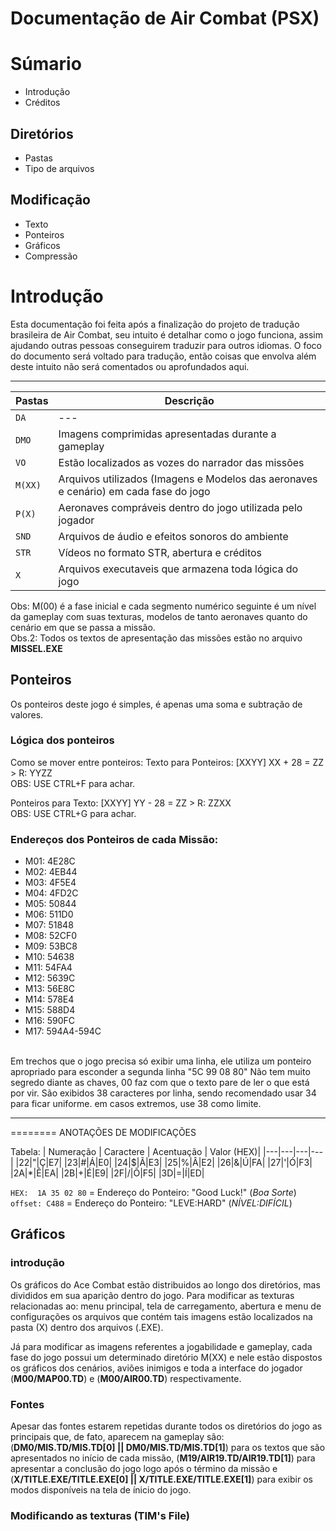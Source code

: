 # Documentação de Air Combat (PSX)
# Súmario
- Introdução
- Créditos
## Diretórios
- Pastas
- Tipo de arquivos
## Modificação
- Texto
- Ponteiros
- Gráficos
- Compressão


# Introdução
Esta documentação foi feita após a finalização do projeto de tradução brasileira de Air Combat,
seu intuito é detalhar como o jogo funciona, assim ajudando outras pessoas conseguirem traduzir para
outros idiomas. O foco do documento será voltado para tradução, então coisas que envolva além deste intuito
não será comentados ou aprofundados aqui.

<hr>

| Pastas | Descrição |
| --- | --- |
|`DA`| --- |
| `DMO` | Imagens comprimidas apresentadas durante a gameplay|
|`VO`| Estão localizados as vozes do narrador das missões |
| `M(XX)` | Arquivos utilizados (Imagens e Modelos das aeronaves e cenário) em  cada fase do jogo |
| `P(X)` | Aeronaves compráveis dentro do jogo utilizada pelo jogador|
| `SND` | Arquivos de áudio e efeitos sonoros do ambiente|
| `STR` | Vídeos no formato STR, abertura e créditos |
| `X` | Arquivos executaveis que armazena toda lógica do jogo |

Obs: M(00) é  a fase inicial e  cada segmento numérico seguinte é um nível da gameplay com suas texturas, modelos de tanto aeronaves quanto do cenário em que se passa a missão.
<br> 
Obs.2: Todos os textos de apresentação das missões estão no arquivo __MISSEL.EXE__

## Ponteiros

Os ponteiros deste jogo é simples, é apenas uma soma e subtração de valores.

### Lógica dos ponteiros
Como se mover entre ponteiros:
Texto para Ponteiros:
[XXYY] XX + 28 = ZZ > R: YYZZ
<br>
OBS: USE CTRL+F para achar.

Ponteiros para Texto:
[XXYY] YY - 28 = ZZ > R: ZZXX
<br>
OBS: USE CTRL+G para achar.

### Endereços dos Ponteiros de cada Missão:

- M01: 4E28C
- M02: 4EB44
- M03: 4F5E4
- M04: 4FD2C
- M05: 50844
- M06: 511D0
- M07: 51848
- M08: 52CF0
- M09: 53BC8
- M10: 54638
- M11: 54FA4
- M12: 5639C
- M13: 56E8C
- M14: 578E4
- M15: 588D4
- M16: 590FC
- M17: 594A4-594C

<br>
Em trechos que o jogo precisa só exibir uma linha, ele utiliza um ponteiro apropriado para esconder a segunda linha "5C 99 08 80"
Não tem muito segredo diante as chaves, 00 faz com que o texto pare de ler o que está por vir.
São exibidos 38 caracteres por linha, sendo recomendado usar 34 para ficar uniforme.
em casos extremos, use 38 como limite.
<hr>
========
ANOTAÇÕES DE MODIFICAÇÕES

Tabela:
| Numeração | Caractere | Acentuação | Valor   (HEX)|
|---|---|---|---|
|22|"|Ç|E7|
|23|#|Á|E0|
|24|$|Ã|E3|
|25|%|Â|E2|
|26|&|Ú|FA|
|27|'|Ó|F3|
|2A|*|Ê|EA|
|2B|+|É|E9|
|2F|/|Õ|F5|
|3D|=|Í|ED|


`HEX:  1A 35 02 80` = Endereço do Ponteiro: "Good Luck!" (_Boa Sorte_)
<br>
`offset: C488` = Endereço do Ponteiro: "LEVE:HARD" (_NÍVEL:DIFÍCIL_)


## Gráficos

### introdução
Os gráficos do Ace Combat estão distribuidos ao longo dos diretórios, mas divididos em sua aparição dentro do jogo. Para modificar as texturas relacionadas ao: menu principal, tela de carregamento, abertura e menu de configurações os arquivos que contém tais imagens estão localizados na pasta (X) dentro dos arquivos (.EXE).

Já para modificar as imagens referentes a jogabilidade e gameplay, cada fase do jogo possui um determinado diretório M(XX) e nele estão dispostos os gráficos dos cenários, aviões inimigos e toda a interface do jogador (**M00/MAP00.TD**) e (**M00/AIR00.TD**) respectivamente.

### Fontes 

Apesar das fontes estarem repetidas durante todos os diretórios do jogo as principais que, de fato, aparecem na gameplay são: 
(**DM0/MIS.TD/MIS.TD[0] || DM0/MIS.TD/MIS.TD[1]**) para os textos que são apresentados no início de cada missão, (**M19/AIR19.TD/AIR19.TD[1]**) para apresentar a conclusão do jogo logo após o término da missão e (**X/TITLE.EXE/TITLE.EXE[0] || X/TITLE.EXE/TITLE.EXE[1]**) para exibir os modos disponíveis na tela de ínicio do jogo.

### Modificando as texturas (TIM's File)
